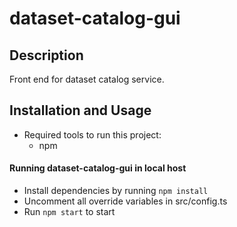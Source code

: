 # dataset-catalog-gui

## Description

Front end for dataset catalog service.

## Installation and Usage

- Required tools to run this project:
  - npm

#### Running dataset-catalog-gui in local host

- Install dependencies by running `npm install`
- Uncomment all override variables in src/config.ts 
- Run `npm start` to start

